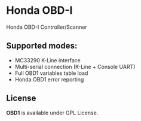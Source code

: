 # Honda OBD-I

Honda OBD-I Controller/Scanner

## Supported modes:

 - MC33290 K-Line interface
 - Multi-serial connection (K-Line + Console UART)
 - Full OBD1 variables table load
 - Honda OBD1 error reporting

## License

**OBD1** is available under GPL License.
